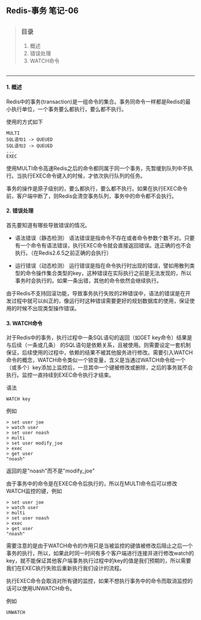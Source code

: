 ## Redis-事务 笔记-06

> ##
> ### 目录
> 1. 概述
> 2. 错误处理
> 3. WATCH命令
> ##

---

#### 1. 概述

Redis中的事务(transaction)是一组命令的集合。事务同命令一样都是Redis的最小执行单位，一个事务要么都执行，要么都不执行。

使用的方式如下
```
MULTI
SQL语句1 -> QUEUED
SQL语句2 -> QUEUED
...
EXEC
```
使用MULTI命令高速Redis之后的命令都同属于同一个事务，先暂缓到队列中不执行。当执行EXEC命令键入的时候，才依次执行队列的任务。

事务的操作是原子级别的，要么都执行，要么都不执行。如果在执行EXEC命令前，客户端中断了，则Redis会清空事务队列，事务中的命令都不会执行。

#### 2. 错误处理

首先要知道有哪些导致错误的情况。

+ 语法错误（静态检测）
    语法错误是指命令不存在或者命令参数个数不对。只要有一个命令有语法错误，执行EXEC命令就会直接返回错误。连正确的也不会执行。（在Redis2.6.5之前正确的会执行）
    >
+ 运行错误（动态检测）
    运行错误是指在命令执行时出现的错误，譬如用散列类型的命令操作集合类型的key，这种错误在实际执行之前是无法发现的，所以事务时会执行的。如果一条出错，其他的命令依然会继续执行。

由于Redis不支持回滚功能，导致事务执行失败的2种错误中，语法的错误是在开发过程中就可以纠正的，像运行时这种错误需要更好的规划数据库的使用，保证使用的时候不出现类型操作错误。

#### 3. WATCH命令

对于Redis中的事务，执行过程中一条SQL语句的返回（如GET key命令）结果是与后续（一条或几条）
的SQL语句是依赖关系，且被使用。则需要设定一套机制保证，后续使用的过程中，依赖的结果不被其他服务进行修改。需要引入WATCH命令的概念，WATCH命令类似一个锁变量，含义是当通过WATCH命令给一个（或多个）key添加上监控后，一旦其中一个键被修改或删除，之后的事务就不会执行。监控一直持续到EXEC命令执行才结束。

语法
```
WATCH key
```

例如
```
> set user joe
> watch user
> set user noash
> multi
> set user modify_joe
> exec
> get user
"noash"
```
返回的是"noash"而不是"modify_joe"

由于事务中的命令是在EXEC命令后执行的，所以在MULTI命令后可以修改WATCH监控的键，例如
```
> set user joe
> watch user
> multi
> set user noash
> exec
> get user
"noash"
```

需要注意的是由于WATCH命令的作用只是当被监控的键值被修改后阻止之后一个事务的执行，所以，如果此时同一时间有多个客户端进行连接并进行修改watch的key，就不能保证其他客户端事务执行过程中的key的值是我们预期的，所以需要我们在EXEC执行失败后重新执行我们设计的流程。

执行EXEC命令会取消对所有键的监控，如果不想执行事务中的命令而取消监控的话可以使用UNWATCH命令。

例如
```
UNWATCH
```